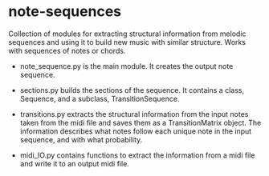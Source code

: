 # note-sequences
Collection of modules for extracting structural information from melodic sequences and using it to build new music with similar structure. Works with sequences of notes or chords.

- note_sequence.py is the main module. It creates the output note sequence.

- sections.py builds the sections of the sequence. It contains a class, Sequence, and a subclass, TransitionSequence.

- transitions.py extracts the structural information from the input notes taken from the midi file and saves them
  as a TransitionMatrix object. The information describes what notes follow each unique note in the input sequence, and with
  what probability.
  
- midi_IO.py contains functions to extract the information from a midi file and write it to an output midi file.
